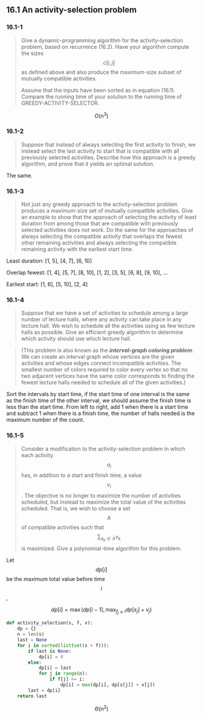 ## 16.1 An activity-selection problem

### 16.1-1

> Give a dynamic-programming algorithm for the activity-selection problem, based on recurrence (16.2). Have your algorithm compute the sizes $$c[i, j]$$ as defined above and also produce the maximum-size subset of mutually compatible activities.
>
> Assume that the inputs have been sorted as in equation (16.1). Compare the running time of your solution to the running time of GREEDY-ACTIVITY-SELECTOR.

$$O(n^3)$$

### 16.1-2

> Suppose that instead of always selecting the first activity to finish, we instead select the last activity to start that is compatible with all previously selected activities. Describe how this approach is a greedy algorithm, and prove that it yields an optimal solution.

The same.

### 16.1-3

> Not just any greedy approach to the activity-selection problem produces a maximum-size set of mutually compatible activities. Give an example to show that the approach of selecting the activity of least duration from among those that are compatible with previously selected activities does not work. Do the same for the approaches of always selecting the compatible activity that overlaps the fewest other remaining activities and always selecting the compatible remaining activity with the earliest start time.

Least duration: [1, 5], [4, 7], [6, 10]

Overlap fewest: [1, 4], [5, 7], [8, 10], [1, 2], [3, 5], [6, 8], [9, 10], ...

Earliest start: [1, 6], [5, 10], [2, 4]

### 16.1-4

> Suppose that we have a set of activities to schedule among a large number of lecture halls, where any activity can take place in any lecture hall. We wish to schedule all the activities using as few lecture halls as possible. Give an efficient greedy algorithm to determine which activity should use which lecture hall.

> (This problem is also known as the __*interval-graph coloring problem*__. We can create an interval graph whose vertices are the given activities and whose edges connect incompatible activities. The smallest number of colors required to color every vertex so that no two adjacent vertices have the same color corresponds to finding the fewest lecture halls needed to schedule all of the given activities.)

Sort the intervals by start time, if the start time of one interval is the same as the finish time of the other interval, we should assume the finish time is less than the start time. From left to right, add 1 when there is a start time and subtract 1 when there is a finish time, the number of halls needed is the maximum number of the count.

### 16.1-5

> Consider a modification to the activity-selection problem in which each activity $$a_i$$ has, in addition to a start and finish time, a value $$v_i$$. The objective is no longer to maximize the number of activities scheduled, but instead to maximize the total value of the activities scheduled. That is, we wish to choose a set $$A$$ of compatible activities such that $$\sum_{a_k \in A} v_k$$ is maximized. Give a polynomial-time algorithm for this problem.

Let $$dp[i]$$ be the maximum total value before time $$i$$,

$$
dp[i] = \max(dp[i-1], \max_{f_j \le i} dp[s_j] + v_j)
$$
```python
def activity_selection(s, f, v):
    dp = {}
    n = len(s)
    last = None
    for i in sorted(list(set(s + f))):
        if last is None:
            dp[i] = 0
        else:
            dp[i] = last
            for j in range(n):
                if f[j] <= i:
                    dp[i] = max(dp[i], dp[s[j]] + v[j])
        last = dp[i]
    return last
```

$$\Theta(n^2)$$